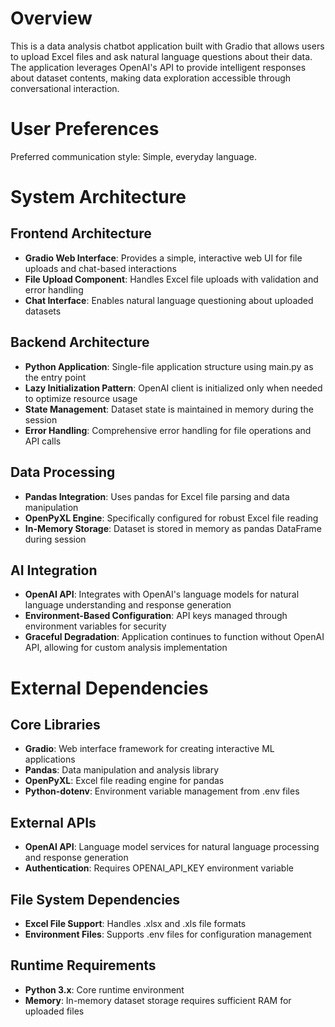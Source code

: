 # Overview

This is a data analysis chatbot application built with Gradio that allows users to upload Excel files and ask natural language questions about their data. The application leverages OpenAI's API to provide intelligent responses about dataset contents, making data exploration accessible through conversational interaction.

# User Preferences

Preferred communication style: Simple, everyday language.

# System Architecture

## Frontend Architecture
- **Gradio Web Interface**: Provides a simple, interactive web UI for file uploads and chat-based interactions
- **File Upload Component**: Handles Excel file uploads with validation and error handling
- **Chat Interface**: Enables natural language questioning about uploaded datasets

## Backend Architecture
- **Python Application**: Single-file application structure using main.py as the entry point
- **Lazy Initialization Pattern**: OpenAI client is initialized only when needed to optimize resource usage
- **State Management**: Dataset state is maintained in memory during the session
- **Error Handling**: Comprehensive error handling for file operations and API calls

## Data Processing
- **Pandas Integration**: Uses pandas for Excel file parsing and data manipulation
- **OpenPyXL Engine**: Specifically configured for robust Excel file reading
- **In-Memory Storage**: Dataset is stored in memory as pandas DataFrame during session

## AI Integration
- **OpenAI API**: Integrates with OpenAI's language models for natural language understanding and response generation
- **Environment-Based Configuration**: API keys managed through environment variables for security
- **Graceful Degradation**: Application continues to function without OpenAI API, allowing for custom analysis implementation

# External Dependencies

## Core Libraries
- **Gradio**: Web interface framework for creating interactive ML applications
- **Pandas**: Data manipulation and analysis library
- **OpenPyXL**: Excel file reading engine for pandas
- **Python-dotenv**: Environment variable management from .env files

## External APIs
- **OpenAI API**: Language model services for natural language processing and response generation
- **Authentication**: Requires OPENAI_API_KEY environment variable

## File System Dependencies
- **Excel File Support**: Handles .xlsx and .xls file formats
- **Environment Files**: Supports .env files for configuration management

## Runtime Requirements
- **Python 3.x**: Core runtime environment
- **Memory**: In-memory dataset storage requires sufficient RAM for uploaded files